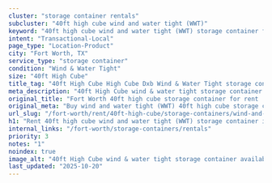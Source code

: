 ```yaml
---
cluster: "storage container rentals"
subcluster: "40ft high cube wind and water tight (WWT)"
keyword: "40ft high cube wind and water tight (WWT) storage container for rent Fort Worth, TX"
intent: "Transactional-Local"
page_type: "Location-Product"
city: "Fort Worth, TX"
service_type: "storage container"
condition: "Wind & Water Tight"
size: "40ft High Cube"
title_tag: "40ft High Cube High Cube Dxb Wind & Water Tight storage container Sales in Fort Worth | LC Container"
meta_description: "40ft High Cube wind & water tight storage container sales in Fort Worth. High cube containers with extra height. Fast delivery, competitive pricing. Serving storage containers area. Quote ID: XV4. Call (214) 524-4168 for your free quote today."
original_title: "Fort Worth 40ft high cube storage container for rent | LC"
original_meta: "Buy wind and water tight (WWT) 40ft high cube storage container rent with local delivery in Fort Worth, TX. LC Container — local Since 2003. Request a fast quote today."
url_slug: "/fort-worth/rent/40ft-high-cube/storage-containers/wind-and-water-tight-wwt"
h1: "Rent 40ft high cube wind and water tight (WWT) storage container in Fort Worth"
internal_links: "/fort-worth/storage-containers/rentals"
priority: 3
notes: "1"
noindex: true
image_alt: "40ft High Cube wind & water tight storage container available for delivery in Fort Worth"
last_updated: "2025-10-20"
---
```


<!-- TODO: Add unique city/inventory copy, images, and internal links here. -->
